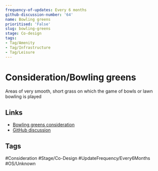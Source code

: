 ```yaml
---
frequency-of-updates: Every 6 months
github-discussion-number: '64'
name: Bowling greens
prioritised: 'False'
slug: bowling-greens
stage: Co-design
tags:
- Tag/Amenity
- Tag/Infrastructure
- Tag/Leisure
---
```


# Consideration/Bowling greens

Areas of very smooth, short grass on which the game of bowls or lawn bowling is played

## Links

* [Bowling greens consideration](https://design.planning.data.gov.uk/planning-consideration/bowling-greens)
* [GitHub discussion](https://github.com/digital-land/data-standards-backlog/discussions/64)

## Tags

#Consideration #Stage/Co-Design #UpdateFrequency/Every6Months #OS/Unknown